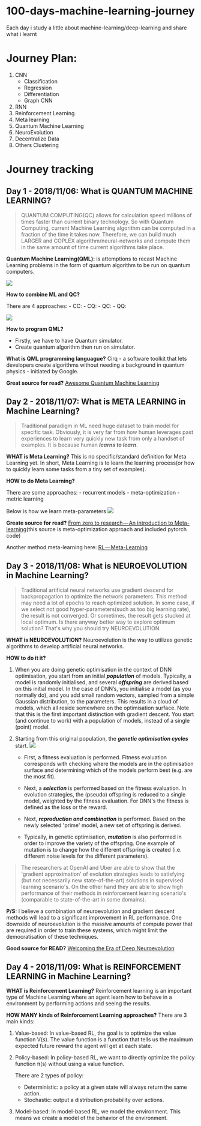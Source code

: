 # 100-days-machine-learning-journey
Each day i study a little about machine-learning/deep-learning and share what i learnt

# Journey Plan:
1. CNN
    - Classification
    - Regression
    - Differentiation
    - Graph CNN
1. RNN
1. Reinforcement Learning
1. Meta learning
1. Quantum Machine Learning
1. NeuroEvolution
1. Decentralize Data
1. Others
    Clustering

# Journey tracking

## Day 1 - 2018/11/06: What is QUANTUM MACHINE LEARNING?
> QUANTUM COMPUTING(QC) allows for calculation speed millions of times faster than current binary technology. So with Quantum Computing, current Machine Learning algorithm can be computed in a fraction of the time it takes now. Therefore, we can build much LARGER and COPLEX algorithm/neural-networks and compute them in the same amount of time current algorithms take place.

**Quantum Machine Learning(QML):** is attemptions to recast Machine Learning problems in the form of quantum algorithm to be run on quantum computers. 

![](https://github.com/krishnakumarsekar/awesome-quantum-machine-learning/raw/master/Quantum%20Machine%20complete%20Architecture.png)

**How to combine ML and QC?**

There are 4 approaches:
    - CC:
    - CQ:
    - QC:
    - QQ:

![](https://upload.wikimedia.org/wikipedia/commons/thumb/1/1b/Qml_approaches.tif/lossless-page1-296px-Qml_approaches.tif.png)

**How to program QML?**
- Firstly, we have to have Quantum simulator.
- Create quantum algorithm then run on simulator.

**What is QML programming languague?** 
Cirq - a software toolkit that lets developers create algorithms without needing a background in quantum physics - initiated by Google.

**Great source for read?** [Awesome Quantum Machine Learning](https://github.com/krishnakumarsekar/awesome-quantum-machine-learning#introduction-why-quantum-machine-learning)

## Day 2 - 2018/11/07: What is META LEARNING in Machine Learning?
> Traditional paradigm in ML need huge dataset to train model for specific task. Obviously, it is very far from how human leverages past experiences to learn very quickly new task from only a handset of examples. It is because human **_learns to learn_**.

**WHAT is Meta Learning?** This is no specific/standard definition for Meta Learning yet. In short, Meta Learning is to learn the learning process(or how to quickly learn some tasks from a tiny set of examples). 

**HOW to do Meta Learning?** 

There are some approaches:
    - recurrent models
    - meta-optimization
    - metric learning

Below is how we learn meta-parameters
![](https://cdn-images-1.medium.com/max/1000/1*AcaPiikZErVv_iFJzWekQg.gif)

**Greate source for read?** [From zero to research — An introduction to Meta-learning](https://medium.com/huggingface/from-zero-to-research-an-introduction-to-meta-learning-8e16e677f78a)(this source is meta-optimization approach and included pytorch code)

Another method meta-learning here: [RL — Meta-Learning](https://medium.com/@jonathan_hui/meta-learning-how-we-address-the-shortcomings-of-our-deep-networks-a008aa4b5b2b)

## Day 3 - 2018/11/08: What is NEUROEVOLUTION in Machine Learning?
> Traditional artificial neural networks use gradient descend for backpropagation to optimize the network parameters. This method may need a lot of epochs to reach optimized solution. In some case, if we select not good hyper-parameters(such as too big learning rate), the result is not converged. Or sometimes, the result gets stucked at local optimum. Is there anyway better way to explore optimum solution? That's why you should try NEUROEVOLUTION.

**WHAT is NEUROEVOLUTION?** Neuroevolution is the way to utilizes genetic algorithms to develop artificial neural networks.

**HOW to do it it?**

1. When you are doing genetic optimisation in the context of DNN optimisation, you start from an initial **_population_** of models. Typically, a model is randomly initialised, and several **_offspring_** are derived based on this initial model. In the case of DNN’s, you initialise a model (as you normally do), and you add small random vectors, sampled from a simple Gaussian distribution, to the parameters. This results in a cloud of models, which all reside somewhere on the optimisation surface. Note that this is the first important distinction with gradient descent. You start (and continue to work) with a population of models, instead of a single (point) model.

1. Starting from this original population, the **_genetic optimisation cycles_** start.
![](https://cdn-images-1.medium.com/max/800/1*KQIGKIZOKJudEf9x_sW5Kw.png)

    - First, a fitness evaluation is performed. Fitness evaluation corresponds with checking where the models are in the optimisation surface and determining which of the models perform best (e.g. are the most fit).

    - Next, a **_selection_** is performed based on the fitness evaluation. In evolution strategies, the (pseudo) offspring is reduced to a single model, weighted by the fitness evaluation. For DNN's the fitness is defined as the loss or the reward. 

    - Next, **_reproduction and combination_** is performed. Based on the newly selected 'prime' model, a new set of offspring is derived.

    - Typically, in genetic optimisation, **_mutation_** is also performed in order to improve the variety of the offspring. One example of mutation is to change how the different offspring is created (i.e. different noise levels for the different parameters).

> The researchers at OpenAI and Uber are able to show that the 'gradient approximation' of evolution strategies leads to satisfying (but not necessarily new state-of-the-art) solutions in supervised learning scenario's. On the other hand they are able to show high performance of their methods in reinforcement learning scenario's (comparable to state-of-the-art in some domains).

**P/S:** I believe a combination of neuroevolution and gradient descent methods will lead to a significant improvement in RL performance. One downside of neuroevolution is the massive amounts of compute power that are required in order to train these systems, which might limit the democratisation of these techniques.

**Good source for READ?** [Welcoming the Era of Deep Neuroevolution](https://eng.uber.com/deep-neuroevolution/)

## Day 4 - 2018/11/09: What is REINFORCEMENT LEARNING in Machine Learning?

**WHAT is Reinforcement Learning?** Reinforcement learning is an important type of Machine Learning where an agent learn how to behave in a environment by performing actions and seeing the results.

**HOW MANY kinds of Reinforcement Learning approaches?** 
There are 3 main kinds:
1. Value-based: In value-based RL, the goal is to optimize the value function V(s). The value function is a function that tells us the maximum expected future reward the agent will get at each state.
2. Policy-based: In policy-based RL, we want to directly optimize the policy function π(s) without using a value function.
    
    There are 2 types of policy:
    
    - Deterministic: a policy at a given state will always return the same action.
    - Stochastic: output a distribution probability over actions.
       
3. Model-based: In model-based RL, we model the environment. This means we create a model of the behavior of the environment.
